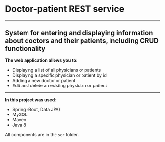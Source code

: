 # Doctor-patient REST service

---
System for entering and displaying information about doctors and their patients, including CRUD functionality
---
**The web application allows you to:**

* Displaying a list of all physicians or patients
* Displaying a specific physician or patient by id
* Adding a new doctor or patient
* Edit and delete an existing physician or patient

---
**In this project was used:**
* Spring (Boot, Data JPA)
* MySQL
* Maven
* Java 8


All components are in the `scr` folder.

